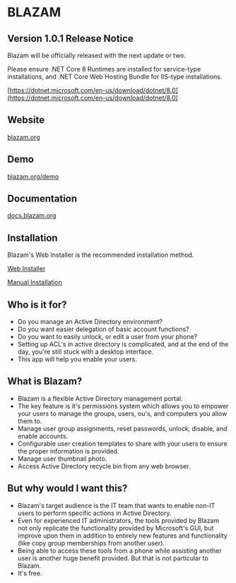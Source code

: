 # BLAZAM

## Version 1.0.1 Release Notice
Blazam will be officially released with the next update or two.

Please ensure .NET Core 8 Runtimes are installed for service-type installations,
and .NET Core Web Hosting Bundle for IIS-type installations.

[https://dotnet.microsoft.com/en-us/download/dotnet/8.0](https://dotnet.microsoft.com/en-us/download/dotnet/8.0)

## Website
[blazam.org](https://blazam.org)


## Demo
[blazam.org/demo](https://blazam.org/demo)

## Documentation
[docs.blazam.org](https://docs.blazam.org)

## Installation
Blazam's Web Installer is the recommended installation method.

[Web Installer](https://blazam.org/download)

[Manual Installation](https://docs.blazam.org/install/manual)

## Who is it for?
* Do you manage an Active Directory environment?
* Do you want easier delegation of basic account functions?
* Do you want to easily unlock, or edit a user from your phone?
* Setting up ACL's in active directory is complicated, and at the end of the day, you're still stuck with a desktop interface.
* This app will help you enable your users.

## What is Blazam?
* Blazam is a flexible Active Directory management portal.
* The key feature is it's permissions system which allows you to empower your users to manage the groups, users, ou's, and computers you allow them to.
* Manage user group assignments, reset passwords, unlock, disable, and enable accounts.
* Configurable user creation templates to share with your users to ensure the proper information is provided.
* Manage user thumbnail photo.
* Access Active Directory recycle bin from any web browser.

## But why would I want this?
* Blazam's target audience is the IT team that wants to enable non-IT users
  to perform specific actions in Active Directory.
* Even for experienced IT administrators, the tools provided by Blazam
  not only replicate the functionality provided by Microsoft's GUI, but improve
  upon them in addition to entirely new features and functionality (like copy group memberships from another user).
* Being able to access these tools from a phone while assisting another user is another huge benefit provided. But that is
  not particular to Blazam.
* It's free.
